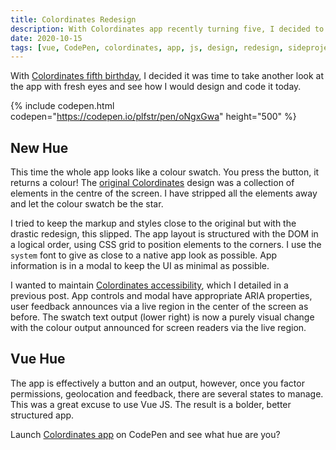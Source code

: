 ```yaml
---
title: Colordinates Redesign
description: With Colordinates app recently turning five, I decided to give the app a new look, built on top of Vue JS code
date: 2020-10-15
tags: [vue, CodePen, colordinates, app, js, design, redesign, sideproject]
---
```


With [Colordinates fifth birthday](/blog/colordinates-turns-five/), I decided it was time to take another look at the app with fresh eyes and see how I would design and code it today.

{% include codepen.html codepen="https://codepen.io/plfstr/pen/oNgxGwa" height="500" %}

## New Hue

This time the whole app looks like a colour swatch. You press the button, it returns a colour! The [original Colordinates](/blog/colordinates/) design was a collection of elements in the centre of the screen. I have stripped all the elements away and let the colour swatch be the star.

I tried to keep the markup and styles close to the original but with the drastic redesign, this slipped. The app layout is structured with the DOM in a logical order, using CSS grid to position elements to the corners. I use the `system` font to give as close to a native app look as possible. App information is in a modal to keep the UI as minimal as possible.

I wanted to maintain [Colordinates accessibility](/blog/colordinates-app-a11y/), which I detailed in a previous post. App controls and modal have appropriate ARIA properties, user feedback announces via a live region in the center of the screen as before. The swatch text output (lower right) is now a purely visual change with the colour output announced for screen readers via the live region.

## Vue Hue

The app is effectively a button and an output, however, once you factor permissions, geolocation and feedback, there are several states to manage. This was a great excuse to use Vue JS. The result is a bolder, better structured app.

Launch [Colordinates app](https://codepen.io/plfstr/full/oNgxGwa) on CodePen and see what hue are you?